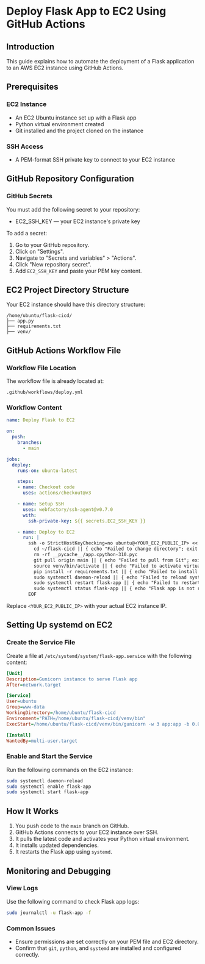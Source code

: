 # Deploy Flask App to EC2 Using GitHub Actions

## Introduction

This guide explains how to automate the deployment of a Flask application to an AWS EC2 instance using GitHub Actions.

## Prerequisites

### EC2 Instance

- An EC2 Ubuntu instance set up with a Flask app
- Python virtual environment created
- Git installed and the project cloned on the instance

### SSH Access

- A PEM-format SSH private key to connect to your EC2 instance

## GitHub Repository Configuration

### GitHub Secrets

You must add the following secret to your repository:

- EC2_SSH_KEY — your EC2 instance's private key

To add a secret:

1. Go to your GitHub repository.
2. Click on "Settings".
3. Navigate to "Secrets and variables" > "Actions".
4. Click "New repository secret".
5. Add `EC2_SSH_KEY` and paste your PEM key content.

## EC2 Project Directory Structure

Your EC2 instance should have this directory structure:

```
/home/ubuntu/flask-cicd/
├── app.py
├── requirements.txt
├── venv/
```

## GitHub Actions Workflow File

### Workflow File Location

The workflow file is already located at:

```
.github/workflows/deploy.yml
```

### Workflow Content

```yaml
name: Deploy Flask to EC2

on:
  push:
    branches:
      - main

jobs:
  deploy:
    runs-on: ubuntu-latest

    steps:
    - name: Checkout code
      uses: actions/checkout@v3

    - name: Setup SSH
      uses: webfactory/ssh-agent@v0.7.0
      with:
        ssh-private-key: ${{ secrets.EC2_SSH_KEY }}

    - name: Deploy to EC2
      run: |
        ssh -o StrictHostKeyChecking=no ubuntu@<YOUR_EC2_PUBLIC_IP> << 'EOF'
          cd ~/flask-cicd || { echo "Failed to change directory"; exit 1; }
          rm -rf __pycache__/app.cpython-310.pyc
          git pull origin main || { echo "Failed to pull from Git"; exit 1; }
          source venv/bin/activate || { echo "Failed to activate virtual environment"; exit 1; }
          pip install -r requirements.txt || { echo "Failed to install requirements"; exit 1; }
          sudo systemctl daemon-reload || { echo "Failed to reload systemd"; exit 1; }
          sudo systemctl restart flask-app || { echo "Failed to restart Flask app"; exit 1; }
          sudo systemctl status flask-app || { echo "Flask app is not running"; exit 1; }
        EOF
```

Replace `<YOUR_EC2_PUBLIC_IP>` with your actual EC2 instance IP.

## Setting Up systemd on EC2

### Create the Service File

Create a file at `/etc/systemd/system/flask-app.service` with the following content:

```ini
[Unit]
Description=Gunicorn instance to serve Flask app
After=network.target

[Service]
User=ubuntu
Group=www-data
WorkingDirectory=/home/ubuntu/flask-cicd
Environment="PATH=/home/ubuntu/flask-cicd/venv/bin"
ExecStart=/home/ubuntu/flask-cicd/venv/bin/gunicorn -w 3 app:app -b 0.0.0.0:5000

[Install]
WantedBy=multi-user.target
```

### Enable and Start the Service

Run the following commands on the EC2 instance:

```bash
sudo systemctl daemon-reload
sudo systemctl enable flask-app
sudo systemctl start flask-app
```

## How It Works

1. You push code to the `main` branch on GitHub.
2. GitHub Actions connects to your EC2 instance over SSH.
3. It pulls the latest code and activates your Python virtual environment.
4. It installs updated dependencies.
5. It restarts the Flask app using `systemd`.

## Monitoring and Debugging

### View Logs

Use the following command to check Flask app logs:

```bash
sudo journalctl -u flask-app -f
```

### Common Issues

- Ensure permissions are set correctly on your PEM file and EC2 directory.
- Confirm that `git`, `python`, and `systemd` are installed and configured correctly.
